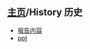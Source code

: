 ## [主页](../README.md)/History 历史

- [报告内容](./maintain.md)
- [ppt](./Канторович,%20Леонид%20Чжун%20Цзяцзюнь.pptx)